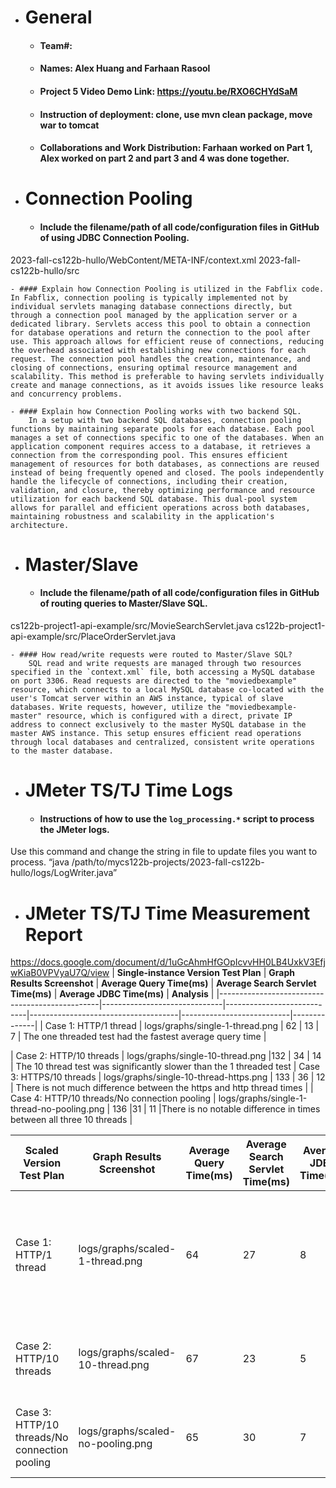 - # General
    - #### Team#: 
    
    - #### Names: Alex Huang and Farhaan Rasool
    
    - #### Project 5 Video Demo Link: https://youtu.be/RXO6CHYdSaM

    - #### Instruction of deployment: clone, use mvn clean package, move war to tomcat

    - #### Collaborations and Work Distribution: Farhaan worked on Part 1, Alex worked on part 2 and part 3 and 4 was done together.


- # Connection Pooling
    - #### Include the filename/path of all code/configuration files in GitHub of using JDBC Connection Pooling.
2023-fall-cs122b-hullo/WebContent/META-INF/context.xml
2023-fall-cs122b-hullo/src
    
    - #### Explain how Connection Pooling is utilized in the Fabflix code.
	In Fabflix, connection pooling is typically implemented not by individual servlets managing database connections directly, but through a connection pool managed by the application server or a dedicated library. Servlets access this pool to obtain a connection for database operations and return the connection to the pool after use. This approach allows for efficient reuse of connections, reducing the overhead associated with establishing new connections for each request. The connection pool handles the creation, maintenance, and closing of connections, ensuring optimal resource management and scalability. This method is preferable to having servlets individually create and manage connections, as it avoids issues like resource leaks and concurrency problems.
    
    - #### Explain how Connection Pooling works with two backend SQL.
    	In a setup with two backend SQL databases, connection pooling functions by maintaining separate pools for each database. Each pool manages a set of connections specific to one of the databases. When an application component requires access to a database, it retrieves a connection from the corresponding pool. This ensures efficient management of resources for both databases, as connections are reused instead of being frequently opened and closed. The pools independently handle the lifecycle of connections, including their creation, validation, and closure, thereby optimizing performance and resource utilization for each backend SQL database. This dual-pool system allows for parallel and efficient operations across both databases, maintaining robustness and scalability in the application's architecture.

- # Master/Slave
    - #### Include the filename/path of all code/configuration files in GitHub of routing queries to Master/Slave SQL.
cs122b-project1-api-example/src/MovieSearchServlet.java
cs122b-project1-api-example/src/PlaceOrderServlet.java

    - #### How read/write requests were routed to Master/Slave SQL?
    	SQL read and write requests are managed through two resources specified in the `context.xml` file, both accessing a MySQL database on port 3306. Read requests are directed to the "moviedbexample" resource, which connects to a local MySQL database co-located with the user's Tomcat server within an AWS instance, typical of slave databases. Write requests, however, utilize the "moviedbexample-master" resource, which is configured with a direct, private IP address to connect exclusively to the master MySQL database in the master AWS instance. This setup ensures efficient read operations through local databases and centralized, consistent write operations to the master database.

- # JMeter TS/TJ Time Logs
    - #### Instructions of how to use the `log_processing.*` script to process the JMeter logs.

Use this command and change the string in file to update files you want to process. 
“java /path/to/mycs122b-projects/2023-fall-cs122b-hullo/logs/LogWriter.java”

- # JMeter TS/TJ Time Measurement Report
https://docs.google.com/document/d/1uGcAhmHfGOpIcvvHH0LB4UxkV3EfjwKiaB0VPVyaU7Q/view
| **Single-instance Version Test Plan**          | **Graph Results Screenshot** | **Average Query Time(ms)** | **Average Search Servlet Time(ms)** | **Average JDBC Time(ms)** | **Analysis** |
|------------------------------------------------|------------------------------|----------------------------|-------------------------------------|---------------------------|--------------|
| Case 1: HTTP/1 thread | logs/graphs/single-1-thread.png  |  62            | 13                               | 7                  |       The one threaded test had the fastest average query time |

| Case 2: HTTP/10 threads                        | logs/graphs/single-10-thread.png    |132                        |  34                                 | 14         | The 10 thread test was significantly slower than the 1 threaded test
| Case 3: HTTPS/10 threads                       | logs/graphs/single-10-thread-https.png
   | 133                       | 36                               | 12                      | There is not much difference between the https and http thread times         |
| Case 4: HTTP/10 threads/No connection pooling  |  logs/graphs/single-1-thread-no-pooling.png  |      136             |31                      | 11          |There is no notable difference in times between all three 10 threads |  

| **Scaled Version Test Plan**                   | **Graph Results Screenshot** | **Average Query Time(ms)** | **Average Search Servlet Time(ms)** | **Average JDBC Time(ms)** | **Analysis** |
|------------------------------------------------|------------------------------|----------------------------|-------------------------------------|---------------------------|--------------|
| Case 1: HTTP/1 thread                          | logs/graphs/scaled-1-thread.png                        | 64                                 | 27                        | 8           | This has a slower query time than the single instance and a faster search time
| Case 2: HTTP/10 threads                        | logs/graphs/scaled-10-thread.png                         | 67                                  | 23                        | 5           | This just has a slower response time on all metrics
| Case 3: HTTP/10 threads/No connection pooling  | logs/graphs/scaled-no-pooling.png  | 65                         | 30                                  | 7           | No connection pooling has no notable difference
